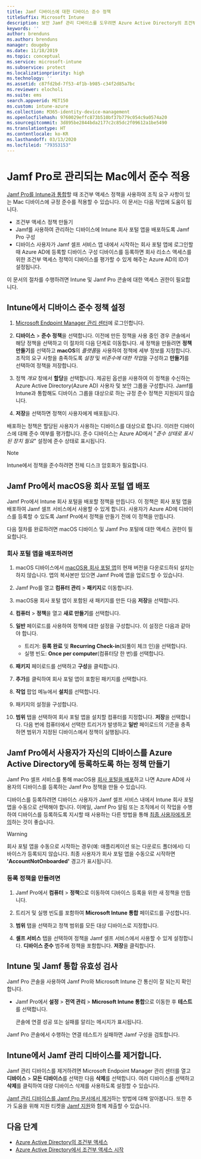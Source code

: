 ```yaml
---
title: Jamf 디바이스에 대한 디바이스 준수 정책
titleSuffix: Microsoft Intune
description: 보안 Jamf 관리 디바이스를 도우려면 Azure Active Directory의 조건부 액세스와 함께 Microsoft Intune 준수 정책을 사용합니다.
keywords: ''
author: brenduns
ms.author: brenduns
manager: dougeby
ms.date: 11/18/2019
ms.topic: conceptual
ms.service: microsoft-intune
ms.subservice: protect
ms.localizationpriority: high
ms.technology: ''
ms.assetid: c87fd2bd-7f53-4f1b-b985-c34f2d85a7bc
ms.reviewer: elocholi
ms.suite: ems
search.appverid: MET150
ms.custom: intune-azure
ms.collection: M365-identity-device-management
ms.openlocfilehash: 9760029effc873b510bf37b779c054c9a0574a20
ms.sourcegitcommit: 3d895be2844bda2177c2c85dc2f09612a1be5490
ms.translationtype: HT
ms.contentlocale: ko-KR
ms.lasthandoff: 03/13/2020
ms.locfileid: "79353153"
---
```

# <a name="enforce-compliance-on-macs-managed-with-jamf-pro"></a>Jamf Pro로 관리되는 Mac에서 준수 적용

[Jamf Pro를 Intune과 통합](conditional-access-integrate-jamf.md)할 때 조건부 액세스 정책을 사용하여 조직 요구 사항이 있는 Mac 디바이스에 규정 준수를 적용할 수 있습니다.  이 문서는 다음 작업에 도움이 됩니다.  

- 조건부 액세스 정책 만들기
- Jamf를 사용하여 관리하는 디바이스에 Intune 회사 포털 앱을 배포하도록 Jamf Pro 구성
- 디바이스 사용자가 Jamf 셀프 서비스 앱 내에서 시작하는 회사 포털 앱에 로그인할 때 Azure AD에 등록할 디바이스 구성 디바이스를 등록하면 회사 리소스 액세스를 위한 조건부 액세스 정책이 디바이스를 평가할 수 있게 해주는 Azure AD의 ID가 설정됩니다.  
 
이 문서의 절차를 수행하려면 Intune 및 Jamf Pro 콘솔에 대한 액세스 권한이 필요합니다.

## <a name="set-up-device-compliance-policies-in-intune"></a>Intune에서 디바이스 준수 정책 설정

1. [Microsoft Endpoint Manager 관리 센터](https://go.microsoft.com/fwlink/?linkid=2109431)에 로그인합니다.

2. **디바이스** > **준수 정책**을 선택합니다. 이전에 만든 정책을 사용 중인 경우 콘솔에서 해당 정책을 선택하고 이 절차의 다음 단계로 이동합니다. 새 정책을 만들려면 **정책 만들기**를 선택하고 **macOS**의 *플랫폼*을 사용하여 정책에 세부 정보를 지정합니다. 조직의 요구 사항을 충족하도록 *설정* 및 *비준수에 대한 작업*을 구성하고 **만들기**를 선택하여 정책을 저장합니다.

3. 정책 *개요* 창에서 **할당**을 선택합니다. 제공된 옵션을 사용하여 이 정책을 수신하는 Azure Active Directory(Azure AD) 사용자 및 보안 그룹을 구성합니다. Jamf를 Intune과 통합해도 디바이스 그룹을 대상으로 하는 규정 준수 정책은 지원되지 않습니다.

4. **저장**을 선택하면 정책이 사용자에게 배포됩니다.  

배포하는 정책은 할당된 사용자가 사용하는 디바이스를 대상으로 합니다. 이러한 디바이스에 대해 준수 여부를 평가합니다. 준수 디바이스는 Azure AD에서 "*준수 상태로 표시된 장치 필요*" 설정에 준수 상태로 표시됩니다.  

> [!NOTE]
> Intune에서 정책을 준수하려면 전체 디스크 암호화가 필요합니다.

## <a name="deploy-the-company-portal-app-for-macos-in-jamf-pro"></a>Jamf Pro에서 macOS용 회사 포털 앱 배포

Jamf Pro에서 Intune 회사 포털을 배포할 정책을 만듭니다. 이 정책은 회사 포털 앱을 배포하여 Jamf 셀프 서비스에서 사용할 수 있게 합니다. 사용자가 Azure AD에 디바이스를 등록할 수 있도록 Jamf Pro에서 정책을 만들기 전에 이 정책을 만듭니다.  

다음 절차를 완료하려면 macOS 디바이스 및 Jamf Pro 포털에 대한 액세스 권한이 필요합니다. 

### <a name="to-deploy-the-company-portal-app"></a>회사 포털 앱을 배포하려면  

1. macOS 디바이스에서 [macOS용 회사 포털 앱](https://go.microsoft.com/fwlink/?linkid=862280)의 현재 버전을 다운로드하되 설치는 하지 않습니다. 앱의 복사본만 있으면 Jamf Pro에 앱을 업로드할 수 있습니다.  

2. Jamf Pro를 열고 **컴퓨터 관리** > **패키지**로 이동합니다.

3. macOS용 회사 포털 앱이 포함된 새 패키지를 만든 다음 **저장**을 선택합니다.

4. **컴퓨터** > **정책**을 열고 **새로 만들기**를 선택합니다.

5. **일반** 페이로드를 사용하여 정책에 대한 설정을 구성합니다. 이 설정은 다음과 같아야 합니다.
   - 트리거: **등록 완료** 및 **Recurring Check-in**(되풀이 체크 인)을 선택합니다.
   - 실행 빈도: **Once per computer**(컴퓨터당 한 번)를 선택합니다.

6. **패키지** 페이로드를 선택하고 **구성**을 클릭합니다.

7. **추가**를 클릭하여 회사 포털 앱이 포함된 패키지를 선택합니다.

8. **작업** 팝업 메뉴에서 **설치**를 선택합니다.
9. 패키지의 설정을 구성합니다.

10. **범위** 탭을 선택하여 회사 포털 앱을 설치할 컴퓨터를 지정합니다. **저장**을 선택합니다. 다음 번에 컴퓨터에서 선택한 트리거가 발생하고 **일반** 페이로드의 기준을 충족하면 범위가 지정된 디바이스에서 정책이 실행됩니다.

## <a name="create-a-policy-in-jamf-pro-to-have-users-register-their-devices-with-azure-active-directory"></a>Jamf Pro에서 사용자가 자신의 디바이스를 Azure Active Directory에 등록하도록 하는 정책 만들기  

Jamf Pro 셀프 서비스를 통해 macOS용 [회사 포털을 배포](conditional-access-assign-jamf.md#deploy-the-company-portal-app-for-macos-in-jamf-pro)하고 나면 Azure AD에 사용자의 디바이스를 등록하는 Jamf Pro 정책을 만들 수 있습니다. 

디바이스를 등록하려면 디바이스 사용자가 Jamf 셀프 서비스 내에서 Intune 회사 포털 앱을 수동으로 선택해야 합니다. 이메일, Jamf Pro 알림 또는 조직에서 이 작업을 수행하여 디바이스를 등록하도록 지시할 때 사용하는 다른 방법을 통해 [최종 사용자에게 문의](../fundamentals/end-user-educate.md)하는 것이 좋습니다. 

> [!WARNING]
> 회사 포털 앱을 수동으로 시작하는 경우(예: 애플리케이션 또는 다운로드 폴더에서) 디바이스가 등록되지 않습니다. 최종 사용자가 회사 포털 앱을 수동으로 시작하면 **'AccountNotOnboarded'** 경고가 표시됩니다.

### <a name="to-create-the-registration-policy"></a>등록 정책을 만들려면  

1. Jamf Pro에서 **컴퓨터** > **정책**으로 이동하여 디바이스 등록을 위한 새 정책을 만듭니다.

2. 트리거 및 실행 빈도를 포함하여 **Microsoft Intune 통합** 페이로드를 구성합니다.

3. **범위** 탭을 선택하고 정책 범위를 모든 대상 디바이스로 지정합니다.

4. **셀프 서비스** 탭을 선택하여 정책을 Jamf 셀프 서비스에서 사용할 수 있게 설정합니다. **디바이스 준수** 범주에 정책을 포함합니다. **저장**을 클릭합니다.

## <a name="validate-intune-and-jamf-integration"></a>Intune 및 Jamf 통합 유효성 검사  

Jamf Pro 콘솔을 사용하여 Jamf Pro와 Microsoft Intune 간 통신이 잘 되는지 확인합니다. 

- Jamf Pro에서 **설정** > **전역 관리** > **Microsoft Intune 통합**으로 이동한 후 **테스트**를 선택합니다.

    콘솔에 연결 성공 또는 실패를 알리는 메시지가 표시됩니다.  

Jamf Pro 콘솔에서 수행하는 연결 테스트가 실패하면 Jamf 구성을 검토합니다. 


## <a name="removing-a-jamf-managed-device-from-intune"></a>Intune에서 Jamf 관리 디바이스를 제거합니다.

Jamf 관리 디바이스를 제거하려면 Microsoft Endpoint Manager 관리 센터를 열고 **디바이스** > **모든 디바이스**를 선택한 다음 **삭제**를 선택합니다.  여러 디바이스를 선택하고 **삭제**를 클릭하여 대량 디바이스 삭제를 사용하도록 설정할 수 있습니다.

[Jamf 관리 디바이스를 Jamf Pro 문서에서 제거](https://www.jamf.com/jamf-nation/articles/80/unmanaging-computers-while-preserving-their-inventory-information)하는 방법에 대해 알아봅니다. 또한 추가 도움을 위해 지원 티켓을 [Jamf 지원](https://www.jamf.com/support/)와 함께 제출할 수 있습니다. 

## <a name="next-steps"></a>다음 단계

- [Azure Active Directory의 조건부 액세스](https://docs.microsoft.com/azure/active-directory/active-directory-conditional-access-azure-portal)
- [Azure Active Directory에서 조건부 액세스 시작](https://docs.microsoft.com/azure/active-directory/active-directory-conditional-access-azure-portal-get-started)
